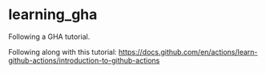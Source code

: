 # learning_gha
Following a GHA tutorial.

Following along with this tutorial: https://docs.github.com/en/actions/learn-github-actions/introduction-to-github-actions

